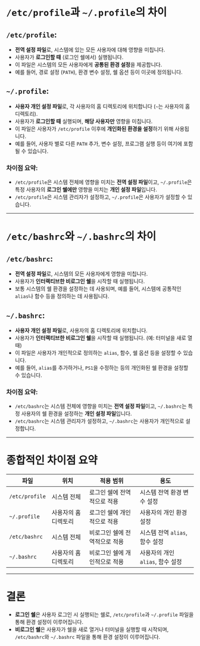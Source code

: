 # `/etc/profile`과 `~/.profile`의 차이

## `/etc/profile`:
- **전역 설정 파일**로, 시스템에 있는 모든 사용자에 대해 영향을 미칩니다.
- 사용자가 **로그인할 때** (로그인 쉘에서) 실행됩니다.
- 이 파일은 시스템의 모든 사용자에게 **공통된 환경 설정**을 제공합니다.
- 예를 들어, 경로 설정 (`PATH`), 환경 변수 설정, 쉘 옵션 등이 이곳에 정의됩니다.

## `~/.profile`:
- **사용자 개인 설정 파일**로, 각 사용자의 홈 디렉토리에 위치합니다 (`~`는 사용자의 홈 디렉토리).
- 사용자가 **로그인할 때** 실행되며, **해당 사용자만** 영향을 미칩니다.
- 이 파일은 사용자가 `/etc/profile` 이후에 **개인화된 환경을 설정**하기 위해 사용됩니다.
- 예를 들어, 사용자 별로 다른 `PATH` 추가, 변수 설정, 프로그램 실행 등이 여기에 포함될 수 있습니다.

### 차이점 요약:
- `/etc/profile`은 시스템 전체에 영향을 미치는 **전역 설정 파일**이고, `~/.profile`은 특정 사용자의 **로그인 쉘에만** 영향을 미치는 **개인 설정 파일**입니다.
- `/etc/profile`은 시스템 관리자가 설정하고, `~/.profile`은 사용자가 설정할 수 있습니다.

---

# `/etc/bashrc`와 `~/.bashrc`의 차이

## `/etc/bashrc`:
- **전역 설정 파일**로, 시스템의 모든 사용자에게 영향을 미칩니다.
- 사용자가 **인터랙티브한 비로그인 쉘**을 시작할 때 실행됩니다.
- 보통 시스템의 쉘 환경을 설정하는 데 사용되며, 예를 들어, 시스템에 공통적인 `alias`나 함수 등을 정의하는 데 사용됩니다.

## `~/.bashrc`:
- **사용자 개인 설정 파일**로, 사용자의 홈 디렉토리에 위치합니다.
- 사용자가 **인터랙티브한 비로그인 쉘**을 시작할 때 실행됩니다. (예: 터미널을 새로 열 때)
- 이 파일은 사용자가 개인적으로 정의하는 `alias`, 함수, 쉘 옵션 등을 설정할 수 있습니다.
- 예를 들어, `alias`를 추가하거나, `PS1`을 수정하는 등의 개인화된 쉘 환경을 설정할 수 있습니다.

### 차이점 요약:
- `/etc/bashrc`는 시스템 전체에 영향을 미치는 **전역 설정 파일**이고, `~/.bashrc`는 특정 사용자의 쉘 환경을 설정하는 **개인 설정 파일**입니다.
- `/etc/bashrc`는 시스템 관리자가 설정하고, `~/.bashrc`는 사용자가 개인적으로 설정합니다.

---

# 종합적인 차이점 요약

| 파일            | 위치               | 적용 범위                      | 용도 |
|----------------|--------------------|-------------------------------|------|
| `/etc/profile`  | 시스템 전체        | 로그인 쉘에 전역적으로 적용    | 시스템 전역 환경 변수 설정 |
| `~/.profile`    | 사용자의 홈 디렉토리 | 로그인 쉘에 개인적으로 적용    | 사용자의 개인 환경 설정 |
| `/etc/bashrc`   | 시스템 전체        | 비로그인 쉘에 전역적으로 적용  | 시스템 전역 `alias`, 함수 설정 |
| `~/.bashrc`     | 사용자의 홈 디렉토리 | 비로그인 쉘에 개인적으로 적용  | 사용자의 개인 `alias`, 함수 설정 |

---

# 결론
- **로그인 쉘**은 사용자 로그인 시 실행되는 쉘로, `/etc/profile`과 `~/.profile` 파일을 통해 환경 설정이 이루어집니다.
- **비로그인 쉘**은 사용자가 쉘을 새로 열거나 터미널을 실행할 때 시작되며, `/etc/bashrc`와 `~/.bashrc` 파일을 통해 환경 설정이 이루어집니다.
